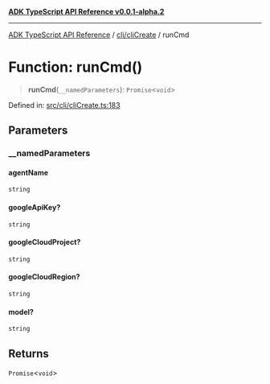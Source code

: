 [**ADK TypeScript API Reference v0.0.1-alpha.2**](../../../README.md)

***

[ADK TypeScript API Reference](../../../modules.md) / [cli/cliCreate](../README.md) / runCmd

# Function: runCmd()

> **runCmd**(`__namedParameters`): `Promise`\<`void`\>

Defined in: [src/cli/cliCreate.ts:183](https://github.com/njraladdin/adk-typescript/blob/main/src/cli/cliCreate.ts#L183)

## Parameters

### \_\_namedParameters

#### agentName

`string`

#### googleApiKey?

`string`

#### googleCloudProject?

`string`

#### googleCloudRegion?

`string`

#### model?

`string`

## Returns

`Promise`\<`void`\>
